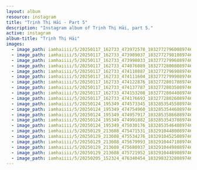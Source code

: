 ```yaml
---
layout: album
resource: instagram
title: "Trịnh Thị Hải - Part 5"
description: "Instagram album of Trịnh Thị Hải, part 5."
active: instagram
album-title: "Trịnh Thị Hải"
images:
  - image_path: iamhaiiii/5/20250117_162733_473972578_18327727960089746_7253789422900205710_n.jpg
  - image_path: iamhaiiii/5/20250117_162733_473989037_18327727981089746_9219611020145829014_n.jpg
  - image_path: iamhaiiii/5/20250117_162733_473998033_18327727996089746_1487197338165604338_n.jpg
  - image_path: iamhaiiii/5/20250117_162733_474076089_18327728008089746_5913362476770569517_n.jpg
  - image_path: iamhaiiii/5/20250117_162733_474110887_18327727969089746_1756051098680873111_n.jpg
  - image_path: iamhaiiii/5/20250117_162733_474111604_18327727999089746_1078427543991966483_n.jpg
  - image_path: iamhaiiii/5/20250117_162733_474122876_18327728017089746_6747144858028038122_n.jpg
  - image_path: iamhaiiii/5/20250117_162733_474137787_18327728035089746_2657598026373996204_n.jpg
  - image_path: iamhaiiii/5/20250117_162733_474153208_18327728044089746_6992316224161976939_n.jpg
  - image_path: iamhaiiii/5/20250117_162733_474176693_18327728026089746_8067295388816259456_n.jpg
  - image_path: iamhaiiii/5/20250124_195349_474573345_18328535455089746_4592405163860617218_n.jpg
  - image_path: iamhaiiii/5/20250124_195349_474754960_18328535446089746_1994916579275217500_n.jpg
  - image_path: iamhaiiii/5/20250124_195349_474957917_18328535866089746_5305762499191735828_n.jpg
  - image_path: iamhaiiii/5/20250124_195349_474991882_18328535437089746_8322356965039576627_n.jpg
  - image_path: iamhaiiii/5/20250124_195349_475030176_18328535464089746_8555948766923409376_n.jpg
  - image_path: iamhaiiii/5/20250129_213608_475471531_18329104480089746_5887897842378139903_n.jpg
  - image_path: iamhaiiii/5/20250129_213608_475534276_18329104525089746_957073594659126797_n.jpg
  - image_path: iamhaiiii/5/20250129_213608_475679993_18329104471089746_8225091734186960711_n.jpg
  - image_path: iamhaiiii/5/20250129_213608_475680937_18329104498089746_4497851036655535189_n.jpg
  - image_path: iamhaiiii/5/20250129_213608_475721952_18329104489089746_3337670588961504978_n.jpg
  - image_path: iamhaiiii/5/20250205_152324_476340454_18329832328089746_5020073638267674831_n.jpg
---
```

